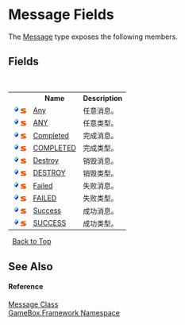 # Message Fields
 

The <a href="fbb77cf2-ca1a-d796-6639-bec63b9ccf94">Message</a> type exposes the following members.


## Fields
&nbsp;<table><tr><th></th><th>Name</th><th>Description</th></tr><tr><td>![Public field](media/pubfield.gif "Public field")![Static member](media/static.gif "Static member")</td><td><a href="85f4ae19-774d-d725-0a0e-44c1ced37cc9">Any</a></td><td>
任意消息。</td></tr><tr><td>![Public field](media/pubfield.gif "Public field")![Static member](media/static.gif "Static member")</td><td><a href="e5ce4232-dcc7-6448-00b5-2b70de07e0f9">ANY</a></td><td>
任意类型。</td></tr><tr><td>![Public field](media/pubfield.gif "Public field")![Static member](media/static.gif "Static member")</td><td><a href="6bc0af81-6b92-8bca-10d1-6140ffc9dd5f">Completed</a></td><td>
完成消息。</td></tr><tr><td>![Public field](media/pubfield.gif "Public field")![Static member](media/static.gif "Static member")</td><td><a href="6a6c18bc-b02d-e906-5ad6-81a5797490b6">COMPLETED</a></td><td>
完成类型。</td></tr><tr><td>![Public field](media/pubfield.gif "Public field")![Static member](media/static.gif "Static member")</td><td><a href="bd7d5428-4971-7850-47d7-3e5ecc419496">Destroy</a></td><td>
销毁消息。</td></tr><tr><td>![Public field](media/pubfield.gif "Public field")![Static member](media/static.gif "Static member")</td><td><a href="7b263396-de31-c973-1402-a3d5f56f9980">DESTROY</a></td><td>
销毁类型。</td></tr><tr><td>![Public field](media/pubfield.gif "Public field")![Static member](media/static.gif "Static member")</td><td><a href="b658d932-c233-4120-2c23-80a77a141513">Failed</a></td><td>
失败消息。</td></tr><tr><td>![Public field](media/pubfield.gif "Public field")![Static member](media/static.gif "Static member")</td><td><a href="e47ba9be-519a-dfe0-5c35-d449a265e277">FAILED</a></td><td>
失败类型。</td></tr><tr><td>![Public field](media/pubfield.gif "Public field")![Static member](media/static.gif "Static member")</td><td><a href="e7ad851e-4f42-4696-4a11-959c85b33cfb">Success</a></td><td>
成功消息。</td></tr><tr><td>![Public field](media/pubfield.gif "Public field")![Static member](media/static.gif "Static member")</td><td><a href="6d70a1c9-b857-e205-dbea-710005154a32">SUCCESS</a></td><td>
成功类型。</td></tr></table>&nbsp;
<a href="#message-fields">Back to Top</a>

## See Also


#### Reference
<a href="fbb77cf2-ca1a-d796-6639-bec63b9ccf94">Message Class</a><br /><a href="a8957fe6-9cc0-3a6d-cd5c-a2a246efee1e">GameBox.Framework Namespace</a><br />